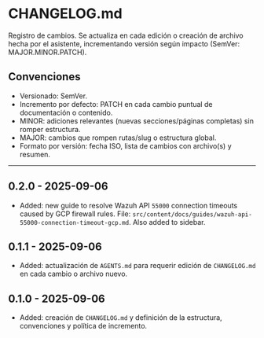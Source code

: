 # CHANGELOG.md

Registro de cambios. Se actualiza en cada edición o creación de archivo hecha por el asistente, incrementando versión según impacto (SemVer: MAJOR.MINOR.PATCH).

## Convenciones
- Versionado: SemVer.
- Incremento por defecto: PATCH en cada cambio puntual de documentación o contenido.
- MINOR: adiciones relevantes (nuevas secciones/páginas completas) sin romper estructura.
- MAJOR: cambios que rompen rutas/slug o estructura global.
- Formato por versión: fecha ISO, lista de cambios con archivo(s) y resumen.

---

## 0.2.0 - 2025-09-06

- Added: new guide to resolve Wazuh API `55000` connection timeouts caused by GCP firewall rules. File: `src/content/docs/guides/wazuh-api-55000-connection-timeout-gcp.md`. Also added to sidebar.

## 0.1.1 - 2025-09-06

- Added: actualización de `AGENTS.md` para requerir edición de `CHANGELOG.md` en cada cambio o archivo nuevo.

## 0.1.0 - 2025-09-06

- Added: creación de `CHANGELOG.md` y definición de la estructura, convenciones y política de incremento.
